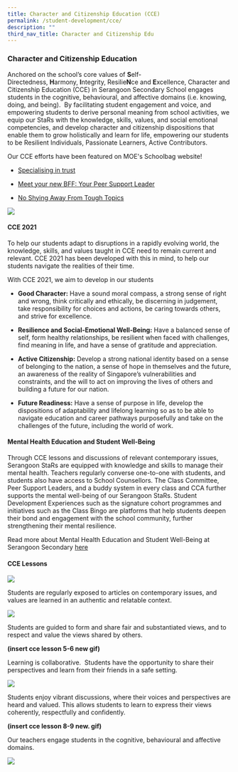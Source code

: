```yaml
---
title: Character and Citizenship Education (CCE)
permalink: /student-development/cce/
description: ""
third_nav_title: Character and Citizenship Edu
---
```

### Character and Citizenship Education

Anchored on the school’s core values of **S**elf-Directedness, **H**armony, **I**ntegrity, Resilie**N**ce and **E**xcellence, Character and Citizenship Education (CCE) in Serangoon Secondary School engages students in the cognitive, behavioural, and affective domains (i.e. knowing, doing, and being).  By facilitating student engagement and voice, and empowering students to derive personal meaning from school activities, we equip our StaRs with the knowledge, skills, values, and social emotional competencies, and develop character and citizenship dispositions that enable them to grow holistically and learn for life, empowering our students to be Resilient Individuals, Passionate Learners, Active Contributors.

Our CCE efforts have been featured on MOE's Schoolbag website!

*   [Specialising in trust](https://www.schoolbag.edu.sg/story/specialising-in-trust)  
    
*   [Meet your new BFF: Your Peer Support Leader](https://www.schoolbag.edu.sg/story/meet-your-new-bff-your-peer-support-leader)  
    
*   [No Shying Away From Tough Topics](https://www.schoolbag.edu.sg/story/no-shying-away-from-tough-topics)

![](/images/5pics%20cce.gif)


#### CCE 2021

To help our students adapt to disruptions in a rapidly evolving world, the knowledge, skills, and values taught in CCE need to remain current and relevant. CCE 2021 has been developed with this in mind, to help our students navigate the realities of their time.

With CCE 2021, we aim to develop in our students

*   **Good Character:** Have a sound moral compass, a strong sense of right and wrong, think critically and ethically, be discerning in judgement, take responsibility for choices and actions, be caring towards others, and strive for excellence.

  

*   **Resilience and Social-Emotional Well-Being:** Have a balanced sense of self, form healthy relationships, be resilient when faced with challenges, find meaning in life, and have a sense of gratitude and appreciation.

*   **Active Citizenship:** Develop a strong national identity based on a sense of belonging to the nation, a sense of hope in themselves and the future, an awareness of the reality of Singapore’s vulnerabilities and constraints, and the will to act on improving the lives of others and building a future for our nation.

*   **Future Readiness:** Have a sense of purpose in life, develop the dispositions of adaptability and lifelong learning so as to be able to navigate education and career pathways purposefully and take on the challenges of the future, including the world of work.

#### Mental Health Education and Student Well-Being

Through CCE lessons and discussions of relevant contemporary issues, Serangoon StaRs are equipped with knowledge and skills to manage their mental health. Teachers regularly converse one-to-one with students, and students also have access to School Counsellors. The Class Committee, Peer Support Leaders, and a buddy system in every class and CCA further supports the mental well-being of our Serangoon StaRs. Student Development Experiences such as the signature cohort programmes and initiatives such as the Class Bingo are platforms that help students deepen their bond and engagement with the school community, further strengthening their mental resilience.

Read more about Mental Health Education and Student Well-Being at Serangoon Secondary [here](https://serangoonsec.moe.edu.sg/parents-n-students/latest-news/visit-by-ms-sun-xueling)

#### CCE Lessons

![](/images/cce%20lesson%201-3%20new.gif)

Students are regularly exposed to articles on contemporary issues, and values are learned in an authentic and relatable context.

![](/images/cce%20lesson%204.jpg)

Students are guided to form and share fair and substantiated views, and to respect and value the views shared by others.

**(insert cce lesson 5-6 new gif)**

Learning is collaborative.  Students have the opportunity to share their perspectives and learn from their friends in a safe setting.

![](/images/cce%20lesson%207.jpg)

Students enjoy vibrant discussions, where their voices and perspectives are heard and valued. This allows students to learn to express their views coherently, respectfully and confidently.

**(insert cce lesson 8-9 new. gif)**

Our teachers engage students in the cognitive, behavioural and affective domains.

![](/images/cce%20lesson%2010.jpg)